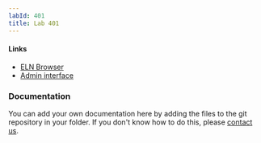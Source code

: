 ```yaml
---
labId: 401
title: Lab 401
---
```


#### Links

- [ELN Browser](https://openbis-empa-lab401.ethz.ch/)
- [Admin interface](https://openbis-empa-lab401.ethz.ch/openbis/webapp/openbis-ng-ui)

### Documentation

You can add your own documentation here by adding the files to the git repository in your folder.
If you don't know how to do this, please [contact us](/documentation/openbis/getting-started/support/).
